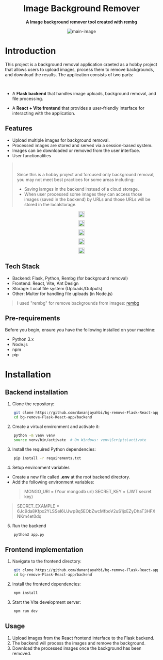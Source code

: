<div align="center">

# Image Background Remover

**A Image background remover tool created with rembg**

![main-image](https://i.pinimg.com/736x/2d/e9/e8/2de9e89dd18b3f1653bb49a7a4fb3ee4.jpg)

</div>

# Introduction

This project is a background removal application craeted as a hobby project that allows users to upload images, process them to remove backgrounds, and download the results. The application consists of two parts: <br>

<br>

- A **Flask backend** that handles image uploads, background removal, and file processing.

- A **React + Vite frontend** that provides a user-friendly interface for interacting with the application.

## Features

- Upload multiple images for background removal.
- Processed images are stored and served via a session-based system.
- Images can be downloaded or removed from the user interface.
- User functionalities

> <br>
>
> Since this is a hobby project and forcused only background removal, you may not meet best practices for some areas including:
>
> - Saving iamges in the backend instead of a cloud storage.
> - When user processed some images they can access those images (saved in the backend) by URLs and those URLs will be stored in the localstorage.
>   <br>

<div style="display: flex; flex-direction: column; align-items: center; gap: 10px;">
        <div>
            <img src="https://i.pinimg.com/736x/3f/3f/e2/3f3fe27dc6f25131f2943aa36a3d2853.jpg" alt="" style="width: 100%; max-width: 1000px;">
        </div>
        <div>
            <img src="https://i.pinimg.com/736x/2d/e9/e8/2de9e89dd18b3f1653bb49a7a4fb3ee4.jpg" alt="" style="width: 100%; max-width: 1000px;">
        </div>
        <div>
            <img src="https://i.pinimg.com/474x/c4/84/86/c484863e6318e633b167a947ea75d4a7.jpg" alt="" style="width: 100%; max-width: 1000px;">
        </div>
        <div>
            <img src="https://i.pinimg.com/474x/d1/3c/c9/d13cc9c17dd7e67250ad5122d9bdf2e0.jpg" alt="" style="width: 100%; max-width: 1000px;">
        </div>
        <div>
            <img src="https://i.pinimg.com/736x/bb/d5/f4/bbd5f41cd0f1d7fa5e3ff6446822f8e7.jpg" alt="" style="width: 100%; max-width: 1000px;">
        </div>
</div>

## Tech Stack

- Backend: Flask, Python, Rembg (for background removal)
- Frontend: React, Vite, Ant Design
- Storage: Local file system (Uploads/Outputs)
- Other: Multer for handling file uploads (in Node.js)

> I used "rembg" for remove backgrounds from images:
> [rembg](https://github.com/danielgatis/rembg)

## Pre-requirements

Before you begin, ensure you have the following installed on your machine:

- Python 3.x
- Node.js
- npm
- pip

# Installation

## Backend installation

1.  Clone the repository:

```bash
    git clone https://github.com/dananjayahbi/bg-remove-Flask-React-app.git
    cd bg-remove-Flask-React-app/backend
```

2.  Create a virtual environment and activate it:

```bash
    python -m venv venv
    source venv/bin/activate  # On Windows: venv\Scripts\activate
```

3.  Install the required Python dependencies:

```bash
    pip install -r requirements.txt
```

4.  Setup environment variables

- Create a new file called **.env** at the root backend directory.
- Add the following environment variables:
  > MONGO_URI = (Your mongodb url) 
  > SECRET_KEY = (JWT secret key)

> SECRET_EXAMPLE = 6Jc9da8Kfpx2YLSSeI6UJwp8q5EObZwcMfboV2uS1jxEZyDhaT3HFXNKm4et0dq

5.  Run the backend

```bash
    python3 app.py
```

## Frontend implementation

1.  Navigate to the frontend directory:

```bash
    git clone https://github.com/dananjayahbi/bg-remove-Flask-React-app.git
    cd bg-remove-Flask-React-app/backend
```

2.  Install the frontend dependencies:

```bash
    npm install
```

3.  Start the Vite development server:

```bash
    npm run dev
```

## Usage

1.  Upload images from the React frontend interface to the Flask backend.
2.  The backend will process the images and remove the background.
3.  Download the processed images once the background has been removed.
